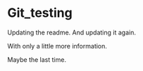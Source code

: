 # Git_testing


Updating the readme. And updating it again.

With only a little more information.

Maybe the last time.